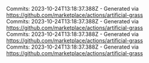 Commits: 2023-10-24T13:18:37.388Z - Generated via https://github.com/marketplace/actions/artificial-grass
<br>
Commits: 2023-10-24T13:18:37.388Z - Generated via https://github.com/marketplace/actions/artificial-grass
<br>
Commits: 2023-10-24T13:18:37.388Z - Generated via https://github.com/marketplace/actions/artificial-grass
<br>
Commits: 2023-10-24T13:18:37.388Z - Generated via https://github.com/marketplace/actions/artificial-grass
<br>
